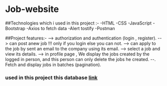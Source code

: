 # Job-website


##Technologies which i used in this project :-
-HTML
-CSS
-JavaScript
-Bootstrap
-Axios to fetch data
-Alert tostify
-Postman

##Project features:-
--> authorization and authentication (login , register).
--> can post anew job !!! only if you login else you can not.
--> can apply to the job by sent an email to the company using its email.
--> select a job and view its details.
--> in profile page , We display the jobs created by the logged in person, and this person can only delete the jobs he created.
--. Fetch and display jobs in batches (pagination).


### used in this project this database [link](https://github.com/Saeed-Ramadan/job-project-backend)
 
